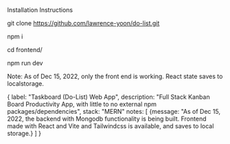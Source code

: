 Installation Instructions
  
  git clone https://github.com/lawrence-yoon/do-list.git
  
  npm i 
  
  cd frontend/
  
  npm run dev

Note: As of Dec 15, 2022, only the front end is working. React state saves to localstorage.


{
  label: "Taskboard (Do-List) Web App",
  description: "Full Stack Kanban Board Productivity App, with little to no external npm packages/dependencies",
  stack: "MERN"
  notes: [
    {message: "As of Dec 15, 2022, the backend with Mongodb functionality is being built. Frontend made with React and Vite and Tailwindcss is available, and saves to local storage.}
  ]
}
